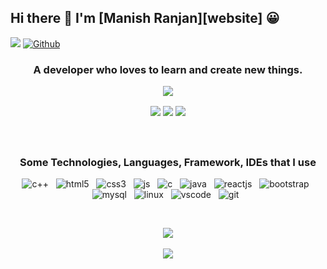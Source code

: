 ## Hi there 👋 I'm [Manish Ranjan][website] 😀
![](https://visitor-badge.laobi.icu/badge?page_id=mandivson.mandivson) [![Github](https://img.shields.io/github/followers/mandivson?label=Followers&logo=Github)](https://github.com/mandivson)

<h3 align="center">A developer who loves to learn and create new things.

<p align="center">
	<a href="https://git.io/typing-svg">
		<img src="https://readme-typing-svg.herokuapp.com/?font=Hack&color=%23A020F0F1&https://readme-typing-svg.herokuapp.com?font=Hack&color=%23A020F0F1&size=25&center=true&vCenter=true&lines=Software+Developer;Competitive+Programmersize=25&center=true&vCenter=true&lines=Software+Developer;Competitive+Programmer;" />
	</a>
</p>

<p align="center">
   <a href="https://www.linkedin.com/in/manishranjan2606/"> 
      <img src="https://img.shields.io/badge/-Linkedin-0A66C2?style=for-the-badge&logo=LinkedIn&logoColor=white"></a>
   <a href="mailto:manishranjan2606@gmail.com"> 
      <img src="https://img.shields.io/badge/-Mail-EA4335?&style=for-the-badge&logo=Gmail&logoColor=white"></a> 
   <a href="https://www.facebook.com/profile.php?id=100027307784074">
		<img src="https://img.shields.io/badge/-Facebook-1877F2?style=for-the-badge&logo=Facebook&logoColor=white" />
	</a>
</p>

<br />

<h3 align="center">Some Technologies, Languages, Framework, IDEs that I use</h3>
	
<p align="center">
   <img src="https://img.shields.io/badge/C++-00599C?style=for-the-badge&logo=cplusplus&logoColor=white" alt="c++" />&nbsp;&nbsp;
	<img src="https://img.shields.io/badge/HTML5-E34F26?style=for-the-badge&logo=html5&logoColor=white" alt="html5" />&nbsp;&nbsp;
	<img src="https://img.shields.io/badge/CSS3-1572B6?style=for-the-badge&logo=css3&logoColor=white" alt="css3" />&nbsp;&nbsp;
	<img src="https://img.shields.io/badge/JavaScript-F7DF1E?style=for-the-badge&logo=javascript&logoColor=black" alt="js" />&nbsp;&nbsp;
	<img src="https://img.shields.io/badge/C-A8B9CC?style=for-the-badge&logo=c&logoColor=white" alt="c" />&nbsp;&nbsp;
	<img src="https://img.shields.io/badge/-JAVA-blue?style=for-the-badge&logo=java&logoColor=white" alt="java" />&nbsp;&nbsp;
	<img src="https://img.shields.io/badge/react_js%20-%2320232a.svg?&style=for-the-badge&logo=react&logoColor=%2361DAFB" alt="reactjs" />&nbsp;&nbsp;
	<img src="https://img.shields.io/badge/bootstrap-7952B3?style=for-the-badge&logo=bootstrap&logoColor=white" alt="bootstrap" />&nbsp;&nbsp;
	<img src="https://img.shields.io/badge/MySQL-00000F?style=for-the-badge&logo=mysql&logoColor=white" alt="mysql" />&nbsp;&nbsp;
	<img src="https://img.shields.io/badge/Linux-FCC624?style=for-the-badge&logo=linux&logoColor=black" alt="linux" />&nbsp;&nbsp;
	<img src="https://img.shields.io/badge/Vscode-5C2D91?style=for-the-badge&logo=visual-studio&logoColor=white" alt="vscode" />&nbsp;&nbsp;
	<img src="https://img.shields.io/badge/git-F05032?style=for-the-badge&logo=git&logoColor=white" alt="git" />&nbsp;&nbsp;
</p>
<br />

<p align="center">
	<img src="https://github-readme-stats.vercel.app/api/top-langs/?username=mandivson&layout=compact&theme=dracula&hide_border=true" />
	<br />
	<br />
	<img src="https://github-readme-stats.vercel.app/api?username=mandivson&theme=dracula&hide_border=true" />
</p>	
	
